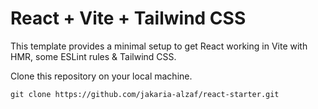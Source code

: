 # React + Vite + Tailwind CSS

This template provides a minimal setup to get React working in Vite with HMR, some ESLint rules & Tailwind CSS.

Clone this repository on your local machine.

`git clone https://github.com/jakaria-alzaf/react-starter.git`
